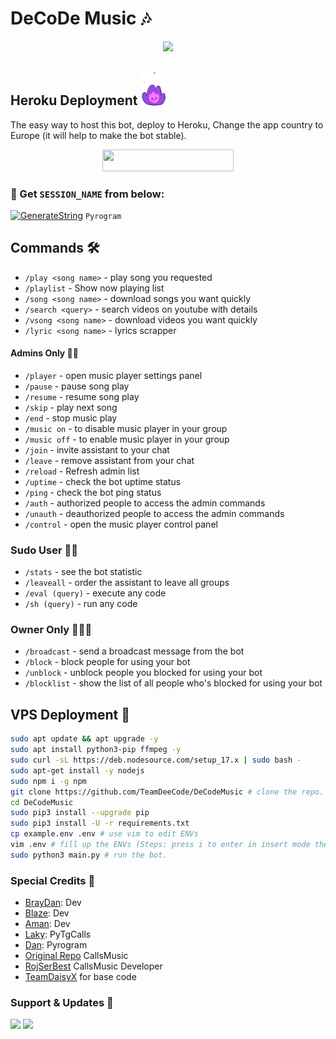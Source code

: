 # DeCoDe Music 🎶

<p align="center"><a href="https://t.me/Innexiabot"><img src="https://github.com/TeamDeeCode/decodemusic/raw/PyTgCalls/ImageFont/decode.png"></a></p>

## Heroku Deployment <img src="./ImageFont/Kenpurple.gif" width="40px">
The easy way to host this bot, deploy to Heroku, Change the app country to Europe (it will help to make the bot stable).

<p align="center"><a href="https://heroku.com/deploy?template=https://github.com/ABHI-xd/DeCoDeMusic@PyTgCalls"> <img src="https://img.shields.io/badge/Deploy%20To%20Heroku-blueviolet?style=for-the-badge&logo=heroku" width="210" height="34.45"/></a></p>

### 🧪 Get `SESSION_NAME` from below:

[![GenerateString](https://img.shields.io/badge/repl.it-generateString-yellowgreen)](https://replit.com/@BrayDanXD/DcStringBot) ``Pyrogram``

## Commands 🛠

- `/play <song name>` - play song you requested
- `/playlist` - Show now playing list
- `/song <song name>` - download songs you want quickly
- `/search <query>` - search videos on youtube with details
- `/vsong <song name>` - download videos you want quickly
- `/lyric <song name>` - lyrics scrapper

#### Admins Only 👷‍♂️
- `/player` - open music player settings panel
- `/pause` - pause song play
- `/resume` - resume song play
- `/skip` - play next song
- `/end` - stop music play
- `/music on` - to disable music player in your group
- `/music off` - to enable music player in your group
- `/join` - invite assistant to your chat
- `/leave` - remove assistant from your chat
- `/reload` - Refresh admin list
- `/uptime` - check the bot uptime status
- `/ping` - check the bot ping status
- `/auth` - authorized people to access the admin commands
- `/unauth` - deauthorized people to access the admin commands
- `/control` - open the music player control panel

### Sudo User 🧙‍♂️
- `/stats` - see the bot statistic
- `/leaveall` - order the assistant to leave all groups
- `/eval (query)` - execute any code
- `/sh (query)` - run any code

### Owner Only 👨🏻‍✈️
- `/broadcast` - send a broadcast message from the bot
- `/block` - block people for using your bot
- `/unblock` - unblock people you blocked for using your bot
- `/blocklist` - show the list of all people who's blocked for using your bot

## VPS Deployment 📡

```sh
sudo apt update && apt upgrade -y
sudo apt install python3-pip ffmpeg -y
sudo curl -sL https://deb.nodesource.com/setup_17.x | sudo bash -
sudo apt-get install -y nodejs
sudo npm i -g npm
git clone https://github.com/TeamDeeCode/DeCodeMusic # clone the repo.
cd DeCodeMusic
sudo pip3 install --upgrade pip
sudo pip3 install -U -r requirements.txt
cp example.env .env # use vim to edit ENVs
vim .env # fill up the ENVs (Steps: press i to enter in insert mode then edit the file. Press Esc to exit the editing mode then type :wq! and press Enter key to save the file).
sudo python3 main.py # run the bot.
```

### Special Credits 💖
- [BrayDan](https://github.com/BrayDanXD): Dev
- [Blaze](https://github.com/PiroXPower): Dev
- [Aman](https://github.com/AMANTYA1): Dev
- [Laky](https://github.com/Laky-64): PyTgCalls
- [Dan](https://github.com/delivrance): Pyrogram
- [Original Repo](https://github.com/callsmusic/callsmusic) CallsMusic
- [RojSerBest](https://github.com/rojserbest) CallsMusic Developer
- [TeamDaisyX](https://github.com/TeamDaisyX) for base code

### Support & Updates 🎑
<a href="https://t.me/decodesupport"><img src="https://img.shields.io/badge/Join-Group%20Support-blue.svg?style=for-the-badge&logo=Telegram"></a> <a href="https://t.me/deecodebots"><img src="https://img.shields.io/badge/Join-Updates%20Channel-blue.svg?style=for-the-badge&logo=Telegram"></a>
